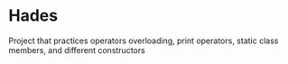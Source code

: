 # Hades
Project that practices operators overloading, print operators, static class members, and different constructors
